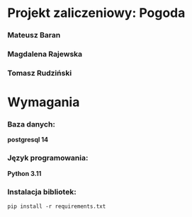 # Projekt zaliczeniowy: Pogoda
### Mateusz Baran
### Magdalena Rajewska
### Tomasz Rudziński

# **Wymagania**
### Baza danych:  
**postgresql 14**

### Język programowania: 
**Python 3.11**  

### Instalacja bibliotek:
```
pip install -r requirements.txt
```
